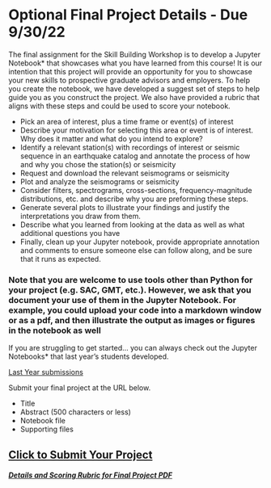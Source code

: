 # Optional Final Project Details - Due 9/30/22
The final assignment for the Skill Building Workshop is to develop a Jupyter Notebook* that showcases what you have learned from this course! It is our intention that this project will provide an opportunity for you to showcase your new skills to prospective graduate advisors and employers. To help you create the notebook, we have developed a suggest set of steps to help guide you as you construct the project. We also have provided a rubric that aligns with these steps and could be used to score your notebook. 

- Pick an area of interest, plus a time frame or event(s) of interest
- Describe your motivation for selecting this area or event is of interest. Why does it matter and what do you intend to explore?
- Identify a relevant station(s) with recordings of interest or seismic sequence in an earthquake catalog and annotate the process of how and why you chose the station(s) or seismicity
- Request and download the relevant seismograms or seismicity
- Plot and analyze the seismograms or seismicity
- Consider filters, spectrograms, cross-sections, frequency-magnitude distributions, etc. and describe why you are preforming these steps.
- Generate several plots to illustrate your findings and justify the interpretations you draw from them.  
- Describe what you learned from looking at the data as well as what additional questions you have
- Finally, clean up your Jupyter notebook, provide appropriate annotation and comments to ensure someone else can follow along, and be sure that it runs as expected.

### Note that you are welcome to use tools other than Python for your project (e.g. SAC, GMT, etc.). However, we ask that you document your use of them in the Jupyter Notebook. For example, you could upload your code into a markdown window or as a pdf, and then illustrate the output as images or figures in the notebook as well

If you are struggling to get started… you can always check out the Jupyter Notebooks* that last year’s students developed.

[Last Year submissions](https://www.iris.edu/hq/workshops/2020/06/ssb#sc-res)

Submit your final project at the URL below.

- Title
- Abstract (500 characters or less)
- Notebook file
- Supporting files


## [Click to Submit Your Project](https://www.iris.edu/hq/workshops/2022/01/ssb_3#submit-project)



##### [Details and Scoring Rubric for Final Project PDF](Res_files/2022_Final_Assign_Rubric_V3.pdf)